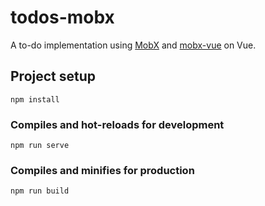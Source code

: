 # todos-mobx

A to-do implementation using [MobX](https://github.com/mobxjs/mobx) and [mobx-vue](https://github.com/mobxjs/mobx-vue) on Vue.


## Project setup
```
npm install
```

### Compiles and hot-reloads for development
```
npm run serve
```

### Compiles and minifies for production
```
npm run build
```

